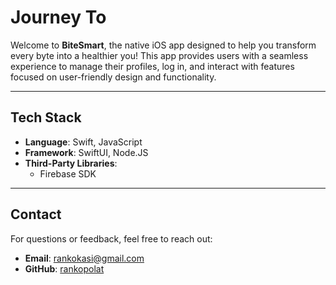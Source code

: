 # **Journey To**

Welcome to **BiteSmart**, the native iOS app designed to help you transform every byte into a healthier you! This app provides users with a seamless experience to manage their profiles, log in, and interact with features focused on user-friendly design and functionality.

---

## **Tech Stack**

- **Language**: Swift, JavaScript
- **Framework**: SwiftUI, Node.JS
- **Third-Party Libraries**:
  - Firebase SDK

---

## **Contact**

For questions or feedback, feel free to reach out:
- **Email**: rankokasi@gmail.com
- **GitHub**: [rankopolat](https://github.com/rankopolat)
